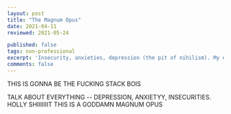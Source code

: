 ```yaml
---
layout: post
title: "The Magnum Opus"
date: 2021-04-11
reviewed: 2021-05-24

published: false
tags: non-professional
excerpt: 'Insecurity, anxieties, depression (the pit of nihilism). My experience with it.'
comments: false
---
```





THIS IS GONNA BE THE FUCKING STACK BOIS

TALK ABOUT EVERYTHING -- DEPRESSION, ANXIETYY, INSECURITIES. HOLLY SHIIIIIIIT THIS IS A GODDAMN MAGNUM OPUS
